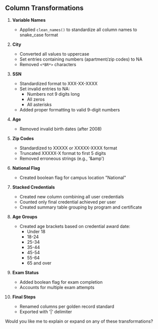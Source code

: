 ## Column Transformations

1. **Variable Names**
   - Applied `clean_names()` to standardize all column names to snake_case format

2. **City**
   - Converted all values to uppercase
   - Set entries containing numbers (apartment/zip codes) to NA
   - Removed `<*BR*>` characters

3. **SSN**
   - Standardized format to XXX-XX-XXXX
   - Set invalid entries to NA:
     - Numbers not 9 digits long
     - All zeros
     - All asterisks
   - Added proper formatting to valid 9-digit numbers

4. **Age**
   - Removed invalid birth dates (after 2008)

5. **Zip Codes**
   - Standardized to XXXXX or XXXXX-XXXX format
   - Truncated XXXXX-X format to first 5 digits
   - Removed erroneous strings (e.g., '&amp')

6. **National Flag**
   - Created boolean flag for campus location "National"

7. **Stacked Credentials**
   - Created new column combining all user credentials
   - Counted only final credential achieved per user
   - Created summary table grouping by program and certificate

8. **Age Groups**
   - Created age brackets based on credential award date:
     - Under 18
     - 18-24
     - 25-34
     - 35-44
     - 45-54
     - 55-64
     - 65 and over

9. **Exam Status**
   - Added boolean flag for exam completion
   - Accounts for multiple exam attempts

10. **Final Steps**
    - Renamed columns per golden record standard
    - Exported with '|' delimiter

Would you like me to explain or expand on any of these transformations?

